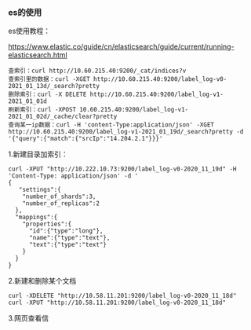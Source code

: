 ### es的使用

es使用教程：

https://www.elastic.co/guide/cn/elasticsearch/guide/current/running-elasticsearch.html  

```shell
查索引：curl http://10.60.215.40:9200/_cat/indices?v
查索引里的数据：curl -XGET http://10.60.215.40:9200/label_log-v0-2021_01_13d/_search?pretty
删除索引：curl -X DELETE http://10.60.215.40:9200/label_log-v1-2021_01_01d 
刷新索引：curl -XPOST 10.60.215.40:9200/label_log-v1-2021_01_02d/_cache/clear?pretty
查询某一ip数据：curl -H 'content-Type:application/json' -XGET http://10.60.215.40:9200/label_log-v1-2021_01_19d/_search?pretty -d '{"query":{"match":{"srcIp":"14.204.2.1"}}}'
```

1.新建目录加索引：

```shell
curl -XPUT "http://10.222.10.73:9200/label_log-v0-2020_11_19d" -H 'Content-Type: application/json' -d '
{
   "settings":{
    "number_of_shards":3,
    "number_of_replicas":2
  },
  "mappings":{
    "properties":{
      "id":{"type":"long"},
      "name":{"type":"text"},
      "text":{"type":"text"}
    }
  }
}
```

2.新建和删除某个文档

```shell
curl -XDELETE "http://10.58.11.201:9200/label_log-v0-2020_11_18d"
curl -XPUT "http://10.58.11.201:9200/label_log-v0-2020_11_18d"
```

3.网页查看信